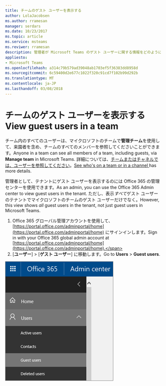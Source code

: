 ```yaml
---
title: チームのゲスト ユーザーを表示する
author: LolaJacobsen
ms.author: rramesan
manager: serdars
ms.date: 10/23/2017
ms.topic: article
ms.service: msteams
ms.reviwer: rramesan
description: 管理者が Microsoft Teams のゲスト ユーザーに関する情報をどのようにして表示できるかについて説明します。
appliesto:
- Microsoft Teams
ms.openlocfilehash: a314c79b579ad39048ab1703ef5f36383dd8958d
ms.sourcegitcommit: 6c59400d2e677c1022f320c91cd7f102b99d292b
ms.translationtype: MT
ms.contentlocale: ja-JP
ms.lasthandoff: 03/08/2018
---
```

<a name="view-guest-users-in-a-team"></a><span data-ttu-id="efaf1-103">チームのゲスト ユーザーを表示する</span><span class="sxs-lookup"><span data-stu-id="efaf1-103">View guest users in a team</span></span>
==========================
<span data-ttu-id="efaf1-104">チーム内のすべてのユーザーは、マイクロソフトのチームで**管理チーム**を使用して、来園者を含め、チームのすべてのメンバーを参照してくださいことができます。</span><span class="sxs-lookup"><span data-stu-id="efaf1-104">Anyone in a team can see all members of a team, including guests, via **Manage team** in Microsoft Teams.</span></span>  <span data-ttu-id="efaf1-105">詳細については、[チームまたはチャネルでは、ユーザーを参照してください](https://support.office.com/article/see-who-s-on-a-team-or-in-a-channel-5c6be9be-9c45-4a0f-a1a0-f332b23cb6b7)。</span><span class="sxs-lookup"><span data-stu-id="efaf1-105">[See who's on a team or in a channel ](https://support.office.com/article/see-who-s-on-a-team-or-in-a-channel-5c6be9be-9c45-4a0f-a1a0-f332b23cb6b7) has more details.</span></span>

<span data-ttu-id="efaf1-106">管理者として、テナントにゲスト ユーザーを表示するのには Office 365 の管理センターを使用できます。</span><span class="sxs-lookup"><span data-stu-id="efaf1-106">As an admin, you can use the Office 365 Admin center to view guest users in the tenant.</span></span> <span data-ttu-id="efaf1-107">ただし、表示*すべて*ゲスト ユーザーのテナントでマイクロソフトのチームのゲスト ユーザーだけでなく。</span><span class="sxs-lookup"><span data-stu-id="efaf1-107">However, this view shows *all* guest users in the tenant,  not just guest users in Microsoft Teams.</span></span>
1. <span data-ttu-id="efaf1-108">Office 365 グローバル管理アカウントを使用して、[https://portal.office.com/adminportal/home](https://portal.office.com/adminportal/home) にサインインします。</span><span class="sxs-lookup"><span data-stu-id="efaf1-108">Sign in with your Office 365 global admin account at [https://portal.office.com/adminportal/home](https://portal.office.com/adminportal/home).</span></span>
2. <span data-ttu-id="efaf1-109">[**ユーザー**]  >  [**ゲスト ユーザー**] に移動します。</span><span class="sxs-lookup"><span data-stu-id="efaf1-109">Go to **Users** > **Guest users**.</span></span>

![Office 365 の管理センターでゲスト ユーザーのオプションです。](media/95b83ff5-72ef-4668-b541-4e25b767620a.png)
  
